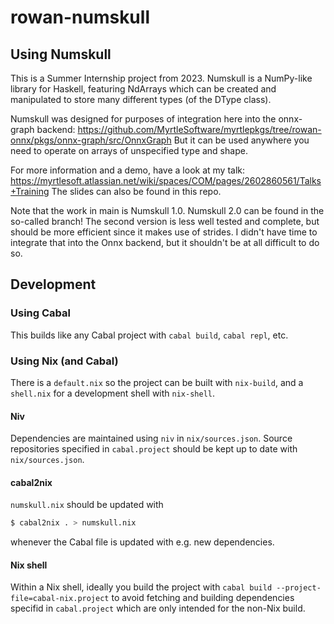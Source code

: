 # rowan-numskull

## Using Numskull

This is a Summer Internship project from 2023. Numskull is a NumPy-like library for Haskell, featuring NdArrays which can be created and manipulated to store many different types (of the DType class). 

Numskull was designed for purposes of integration here into the onnx-graph backend:
https://github.com/MyrtleSoftware/myrtlepkgs/tree/rowan-onnx/pkgs/onnx-graph/src/OnnxGraph
But it can be used anywhere you need to operate on arrays of unspecified type and shape.

For more information and a demo, have a look at my talk: 
https://myrtlesoft.atlassian.net/wiki/spaces/COM/pages/2602860561/Talks+Training
The slides can also be found in this repo.

Note that the work in main is Numskull 1.0. 
Numskull 2.0 can be found in the so-called branch! The second version is less well tested and complete, but should be more efficient since it makes use of strides. I didn't have time to integrate that into the Onnx backend, but it shouldn't be at all difficult to do so. 

## Development

### Using Cabal

This builds like any Cabal project with `cabal build`, `cabal repl`, etc.

### Using Nix (and Cabal)

There is a `default.nix` so the project can be built with `nix-build`, and a
`shell.nix` for a development shell with `nix-shell`.

#### Niv

Dependencies are maintained using `niv` in `nix/sources.json`.
Source repositories specified in `cabal.project` should be kept up to date with
`nix/sources.json`.

#### cabal2nix

`numskull.nix` should be updated with

```sh
$ cabal2nix . > numskull.nix
```

whenever the Cabal file is updated with e.g. new dependencies.

#### Nix shell

Within a Nix shell, ideally you build the project with
`cabal build --project-file=cabal-nix.project` to avoid fetching and building
dependencies specifid in `cabal.project` which are only intended for the
non-Nix build.
